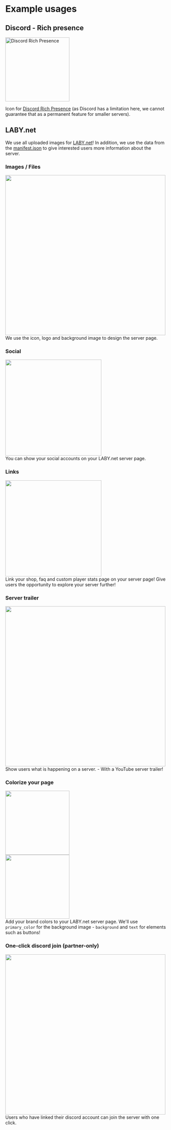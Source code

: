 # Example usages

## Discord - Rich presence

<img src="https://docs.labymod.net/img/discord_rpc_example.png" alt="Discord Rich Presence" width="200">

Icon for [Discord Rich Presence](https://docs.labymod.net/pages/server/labymod/discord_rich_presence/) (as Discord has a
limitation here, we cannot guarantee that as a permanent feature for smaller servers).

## LABY.net

We use all uploaded images for [LABY.net](https://laby.net)! In addition, we use the data from
the [manifest.json](#example-manifestjson) to give interested users more information about the server.

### Images / Files

<img src="https://user-images.githubusercontent.com/45363287/125614035-5e359ae3-a8ae-49dc-896f-55a0cfbda201.png" width="500"><br>
We use the icon, logo and background image to design the server page.

### Social

<img src="https://user-images.githubusercontent.com/45363287/125614264-0cd99ee6-8014-4307-896d-87601dee8cd9.gif" width="300"><br>
You can show your social accounts on your LABY.net server page.

### Links

<img src="https://user-images.githubusercontent.com/45363287/125614566-210c5088-9279-4ca9-8b13-40a3658c6f6b.png" width="300"><br>
Link your shop, faq and custom player stats page on your server page!
Give users the opportunity to explore your server further!

### Server trailer

<img src="https://user-images.githubusercontent.com/45363287/125614769-f1436ba9-281b-402e-b257-7eb28714869f.png" width="500"><br>
Show users what is happening on a server. - With a YouTube server trailer!

### Colorize your page

<img src="https://user-images.githubusercontent.com/45363287/125615032-08ac824a-cd56-4962-a423-f5d243b8f950.png" width="200"><br>
<img src="https://user-images.githubusercontent.com/45363287/125615115-7d523e2a-c202-4fc0-9b9b-a865db50cde4.png" width="200"><br>
Add your brand colors to your LABY.net server page. We'll use `primary_color` for the background image - `background`
and `text` for elements such as buttons!

### One-click discord join (partner-only)

<img src="https://user-images.githubusercontent.com/45363287/125778845-d60d00b7-2e31-4458-8585-0c0b339800be.gif" width="500"><br>
Users who have linked their discord account can join the server with one click.
